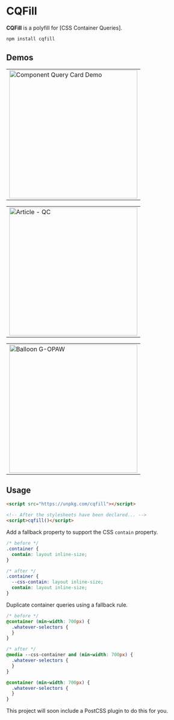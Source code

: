 # CQFill

**CQFill** is a polyfill for [CSS Container Queries].

```sh
npm install cqfill
```

## Demos

<table><tr><td><a href="https://codepen.io/jonneal/full/rNjRBOX"><img src="https://user-images.githubusercontent.com/188426/116027454-ed950f80-a622-11eb-94f5-be5b9307705b.png" alt="Component Query Card Demo" width="340" /></a></td></tr></table>

<table><tr><td><a href="https://codepen.io/jonneal/full/WNRPBQg"><img src="https://user-images.githubusercontent.com/188426/116027093-f76a4300-a621-11eb-9530-e67727e7fd71.png" alt="Article - QC" width="340" /></a></td></tr></table>

<table><tr><td><a href="https://codepen.io/jonneal/full/YzNBber"><img src="https://user-images.githubusercontent.com/188426/116027091-f6d1ac80-a621-11eb-9c20-2322c1b2a2c8.png" alt="Balloon G-OPAW" width="340" /></a></td></tr></table>

## Usage

```html
<script src="https://unpkg.com/cqfill"></script>

<!-- After the stylesheets have been declared... -->
<script>cqfill()</script>
```

Add a fallback property to support the CSS `contain` property.

```css
/* before */
.container {
  contain: layout inline-size;
}

/* after */
.container {
  --css-contain: layout inline-size;
  contain: layout inline-size;
}
```

Duplicate container queries using a fallback rule.

```css
/* before */
@container (min-width: 700px) {
  .whatever-selectors {
  }
}

/* after */
@media --css-container and (min-width: 700px) {
  .whatever-selectors {
  }
}

@container (min-width: 700px) {
  .whatever-selectors {
  }
}
```

This project will soon include a PostCSS plugin to do this for you.
